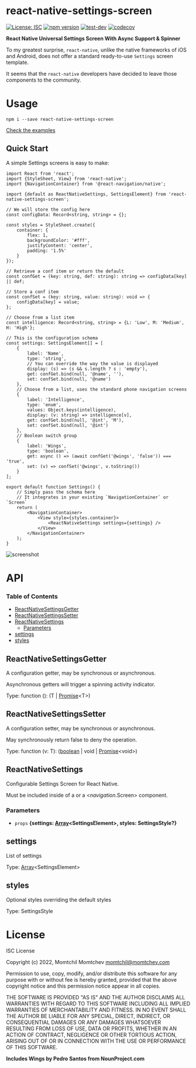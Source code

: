 # react-native-settings-screen

[![License: ISC](https://img.shields.io/github/license/mmomtchev/react-native-settings-screen)](https://github.com/mmomtchev/react-native-settings-screen/blob/main/LICENSE) [![npm version](https://img.shields.io/npm/v/react-native-settings-screen)](https://www.npmjs.com/package/react-native-settings-screen) [![test-dev](https://github.com/mmomtchev/react-native-settings-screen/actions/workflows/test-dev.yml/badge.svg)](https://github.com/mmomtchev/react-native-settings-screen/actions/workflows/test-dev.yml) [![codecov](https://codecov.io/gh/mmomtchev/react-native-settings-screen/branch/main/graph/badge.svg?token=EQ2TWCZAS4)](https://codecov.io/gh/mmomtchev/react-native-settings-screen)

**React Native Universal Settings Screen With Async Support & Spinner**

To my greatest surprise, `react-native`, unlike the native frameworks of iOS and Android, does not offer a standard ready-to-use `Settings` screen template.

It seems that the `react-native` developers have decided to leave those components to the community.

# Usage

```shell
npm i --save react-native-settings-screen
```

[Check the examples](https://mmomtchev.github.io/react-native-settings-screen/)

## Quick Start

A simple Settings screens is easy to make:

```tsx
import React from 'react';
import {StyleSheet, View} from 'react-native';
import {NavigationContainer} from '@react-navigation/native';

import {default as ReactNativeSettings, SettingsElement} from 'react-native-settings-screen';

// We will store the config here
const configData: Record<string, string> = {};

const styles = StyleSheet.create({
    container: {
        flex: 1,
        backgroundColor: '#fff',
        justifyContent: 'center',
        padding: '1.5%'
    }
});

// Retrieve a conf item or return the default
const confGet = (key: string, def: string): string => configData[key] || def;

// Store a conf item
const confSet = (key: string, value: string): void => {
    configData[key] = value;
};

// Choose from a list item
const intelligence: Record<string, string> = {L: 'Low', M: 'Medium', H: 'High'};

// This is the configuration schema
const settings: SettingsElement[] = [
    {
        label: 'Name',
        type: 'string',
        // You can override the way the value is displayed
        display: (s) => (s && s.length ? s : 'empty'),
        get: confGet.bind(null, '@name', ''),
        set: confSet.bind(null, '@name')
    },
    // Choose from a list, uses the standard phone navigation screens
    {
        label: 'Intelligence',
        type: 'enum',
        values: Object.keys(intelligence),
        display: (v: string) => intelligence[v],
        get: confGet.bind(null, '@int', 'M'),
        set: confSet.bind(null, '@int')
    },
    // Boolean switch group
    {
        label: 'Wings',
        type: 'boolean',
        get: async () => (await confGet('@wings', 'false')) === 'true',
        set: (v) => confSet('@wings', v.toString())
    }
];

export default function Settings() {
    // Simply pass the schema here
    // It integrates in your existing `NavigationContainer` or `Screen`
    return (
        <NavigationContainer>
            <View style={styles.container}>
                <ReactNativeSettings settings={settings} />
            </View>
        </NavigationContainer>
    );
}
```

![screenshot](https://raw.githubusercontent.com/mmomtchev/react-native-settings-screen/main/screenshot.png)

# API

<!-- Generated by documentation.js. Update this documentation by updating the source code. -->

### Table of Contents

-   [ReactNativeSettingsGetter](#reactnativesettingsgetter)
-   [ReactNativeSettingsSetter](#reactnativesettingssetter)
-   [ReactNativeSettings](#reactnativesettings)
    -   [Parameters](#parameters)
-   [settings](#settings)
-   [styles](#styles)

## ReactNativeSettingsGetter

A configuration getter, may be synchronous or asynchronous.

Asynchronous getters will trigger a spinning activity indicator.

Type: function (): (T | [Promise](https://developer.mozilla.org/docs/Web/JavaScript/Reference/Global_Objects/Promise)\<T>)

## ReactNativeSettingsSetter

A configuration setter, may be synchronous or asynchronous.

May synchronously return false to deny the operation.

Type: function (v: T): ([boolean](https://developer.mozilla.org/docs/Web/JavaScript/Reference/Global_Objects/Boolean) | void | [Promise](https://developer.mozilla.org/docs/Web/JavaScript/Reference/Global_Objects/Promise)\<void>)

## ReactNativeSettings

Configurable Settings Screen for React Native.

Must be included inside of a <NavigationContainer> or a <_navigation_.Screen> component.

### Parameters

-   `props` **{settings: [Array](https://developer.mozilla.org/docs/Web/JavaScript/Reference/Global_Objects/Array)\<SettingsElement>, styles: SettingsStyle?}**

## settings

List of settings

Type: [Array](https://developer.mozilla.org/docs/Web/JavaScript/Reference/Global_Objects/Array)\<SettingsElement>

## styles

Optional styles overriding the default styles

Type: SettingsStyle

# License

ISC License

Copyright (c) 2022, Momtchil Momtchev <momtchil@momtchev.com>

Permission to use, copy, modify, and/or distribute this software for any
purpose with or without fee is hereby granted, provided that the above
copyright notice and this permission notice appear in all copies.

THE SOFTWARE IS PROVIDED "AS IS" AND THE AUTHOR DISCLAIMS ALL WARRANTIES
WITH REGARD TO THIS SOFTWARE INCLUDING ALL IMPLIED WARRANTIES OF
MERCHANTABILITY AND FITNESS. IN NO EVENT SHALL THE AUTHOR BE LIABLE FOR
ANY SPECIAL, DIRECT, INDIRECT, OR CONSEQUENTIAL DAMAGES OR ANY DAMAGES
WHATSOEVER RESULTING FROM LOSS OF USE, DATA OR PROFITS, WHETHER IN AN
ACTION OF CONTRACT, NEGLIGENCE OR OTHER TORTIOUS ACTION, ARISING OUT OF
OR IN CONNECTION WITH THE USE OR PERFORMANCE OF THIS SOFTWARE.

**Includes Wings by Pedro Santos from NounProject.com**
